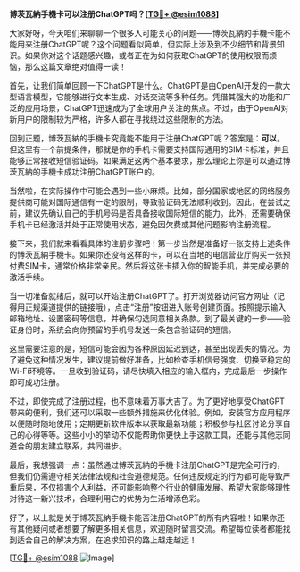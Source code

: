 **博茨瓦納手機卡可以注册ChatGPT吗？[[TG💪+ @esim1088](https://t.me/s/esim1088)]**

大家好呀，今天咱们来聊聊一个很多人可能关心的问题——博茨瓦納的手機卡能不能用来注册ChatGPT呢？这个问题看似简单，但实际上涉及到不少细节和背景知识。如果你对这个话题感兴趣，或者正在为如何获取ChatGPT的使用权限而烦恼，那么这篇文章绝对值得一读！

首先，让我们简单回顾一下ChatGPT是什么。ChatGPT是由OpenAI开发的一款大型语言模型，它能够进行文本生成、对话交流等多种任务。凭借其强大的功能和广泛的应用场景，ChatGPT迅速成为了全球用户关注的焦点。不过，由于OpenAI对新用户的限制较为严格，许多人都在寻找绕过这些限制的方法。

回到正题，博茨瓦納的手機卡究竟能不能用于注册ChatGPT呢？答案是：**可以**。但这里有一个前提条件，那就是你的手机卡需要支持国际通用的SIM卡标准，并且能够正常接收短信验证码。如果满足这两个基本要求，那么理论上你是可以通过博茨瓦納的手機卡成功注册ChatGPT账户的。

当然啦，在实际操作中可能会遇到一些小麻烦。比如，部分国家或地区的网络服务提供商可能对国际通信有一定的限制，导致验证码无法顺利收到。因此，在尝试之前，建议先确认自己的手机号码是否具备接收国际短信的能力。此外，还需要确保手机卡已经激活并处于正常使用状态，避免因欠费或其他问题影响注册流程。

接下来，我们就来看看具体的注册步骤吧！第一步当然是准备好一张支持上述条件的博茨瓦納手機卡。如果你还没有这样的卡，可以在当地的电信营业厅购买一张预付费SIM卡，通常价格非常亲民。然后将这张卡插入你的智能手机，并完成必要的激活手续。

当一切准备就绪后，就可以开始注册ChatGPT了。打开浏览器访问官方网址（记得用正规渠道提供的链接哦），点击“注册”按钮进入账号创建页面。按照提示输入邮箱地址、设置密码等信息，并确保勾选同意相关条款。到了最关键的一步——验证身份时，系统会向你预留的手机号发送一条包含验证码的短信。

这里需要注意的是，短信可能会因为各种原因延迟到达，甚至出现丢失的情况。为了避免这种情况发生，建议提前做好准备，比如检查手机信号强度、切换至稳定的Wi-Fi环境等。一旦收到验证码，请尽快填入相应的输入框内，完成最后一步操作即可成功注册。

不过，即使完成了注册过程，也不意味着万事大吉了。为了更好地享受ChatGPT带来的便利，我们还可以采取一些额外措施来优化体验。例如，安装官方应用程序以便随时随地使用；定期更新软件版本以获取最新功能；积极参与社区讨论分享自己的心得等等。这些小小的举动不仅能帮助你更快上手这款工具，还能与其他志同道合的朋友建立联系，共同进步。

最后，我想强调一点：虽然通过博茨瓦納的手機卡注册ChatGPT是完全可行的，但我们仍需遵守相关法律法规和社会道德规范。任何违反规定的行为都可能导致严重后果，不仅损害个人利益，还可能影响整个行业的健康发展。希望大家能够理性对待这一新兴技术，合理利用它的优势为生活增添色彩。

好了，以上就是关于博茨瓦納手機卡能否注册ChatGPT的所有内容啦！如果你还有其他疑问或者想要了解更多相关信息，欢迎随时留言交流。希望每位读者都能找到适合自己的解决方案，在追求知识的路上越走越远！

[[TG💪+ @esim1088](https://t.me/s/esim1088) ![Image](https://i.postimg.cc/4NQfJmqS/Snipaste-2025-05-13-00-14-12.png)]